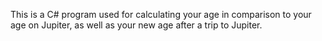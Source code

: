 This is a C# program used for calculating your age in comparison to your age on Jupiter, as well as your new age after a trip to Jupiter. 
